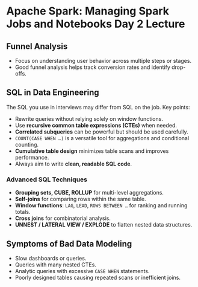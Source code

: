 # Apache Spark: Managing Spark Jobs and Notebooks Day 2 Lecture

## Funnel Analysis
- Focus on understanding user behavior across multiple steps or stages.
- Good funnel analysis helps track conversion rates and identify drop-offs.

## SQL in Data Engineering
The SQL you use in interviews may differ from SQL on the job. Key points:  
- Rewrite queries without relying solely on window functions.  
- Use **recursive common table expressions (CTEs)** when needed.  
- **Correlated subqueries** can be powerful but should be used carefully.  
- `COUNT(CASE WHEN …)` is a versatile tool for aggregations and conditional counting.  
- **Cumulative table design** minimizes table scans and improves performance.  
- Always aim to write **clean, readable SQL code**.

### Advanced SQL Techniques
- **Grouping sets, CUBE, ROLLUP** for multi-level aggregations.  
- **Self-joins** for comparing rows within the same table.  
- **Window functions**: `LAG`, `LEAD`, `ROWS BETWEEN …` for ranking and running totals.  
- **Cross joins** for combinatorial analysis.  
- **UNNEST / LATERAL VIEW / EXPLODE** to flatten nested data structures.

## Symptoms of Bad Data Modeling
- Slow dashboards or queries.  
- Queries with many nested CTEs.  
- Analytic queries with excessive `CASE WHEN` statements.  
- Poorly designed tables causing repeated scans or inefficient joins.

